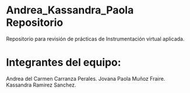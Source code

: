 # Andrea_Kassandra_Paola  Repositorio
Repositorio para revisión de prácticas de Instrumentación virtual aplicada.


# Integrantes del equipo:

Andrea del Carmen Carranza Perales.
Jovana Paola Muñoz Fraire.
Kassandra Ramirez Sanchez.
